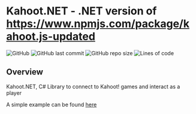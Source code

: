# Kahoot.NET - .NET version of https://www.npmjs.com/package/kahoot.js-updated

![GitHub](https://img.shields.io/github/license/ac111897/Kahoot.NET)
![GitHub last commit](https://img.shields.io/github/last-commit/ac111897/Kahoot.NET)
![GitHub repo size](https://img.shields.io/github/repo-size/ac111897/Kahoot.NET)
![Lines of code](https://img.shields.io/tokei/lines/github/ac111897/Kahoot.NET)

## Overview
Kahoot.NET, C# Library to connect to Kahoot! games and interact as a player

A simple example can be found [here](https://github.com/ac111897/Kahoot.NET/blob/master/Kahoot.NET.Example)
